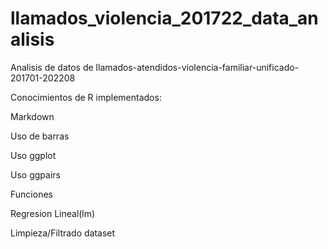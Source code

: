 # llamados_violencia_201722_data_analisis
Analisis de datos de llamados-atendidos-violencia-familiar-unificado-201701-202208 

Conocimientos de R implementados:

Markdown

Uso de barras

Uso ggplot

Uso ggpairs

Funciones

Regresion Lineal(lm)

Limpieza/Filtrado dataset
